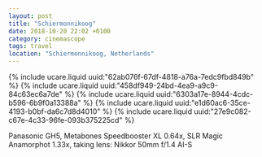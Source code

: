 ```yaml
---
layout: post
title: "Schiermonnikoog"
date: 2018-10-20 22:02 +0100
category: cinemascope
tags: travel
location: "Schiermonnikoog, Netherlands"
---
```


{% include ucare.liquid uuid:"62ab076f-67df-4818-a76a-7edc9fbd849b" %}
{% include ucare.liquid uuid:"458df949-24bd-4ea9-a9c9-84c63ec6a7de" %}
{% include ucare.liquid uuid:"6303a17e-8944-4cdc-b596-6b9f0a13388a" %}
{% include ucare.liquid uuid:"e1d60ac6-35ce-4193-b0bf-da6c7d8d4010" %}
{% include ucare.liquid uuid:"27e9c082-c67e-4c33-96fe-093b375225cd" %}

Panasonic GH5, Metabones Speedbooster XL 0.64x, SLR Magic Anamorphot 1.33x, taking lens: Nikkor 50mm f/1.4 AI-S